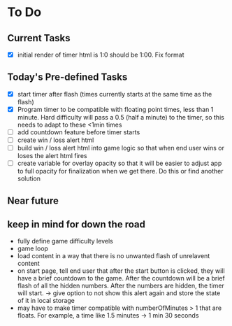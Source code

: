 # To Do

## Current Tasks
- [x] initial render of timer html is 1:0 should be 1:00. Fix format

## Today's Pre-defined Tasks
- [x] start timer after flash (times currently starts at the same time as the flash)
- [x] Program timer to be compatible with floating point times, less than 1 minute. Hard difficulty will pass a 0.5 (half a minute) to the timer, so this needs to adapt to these <1min times
- [ ] add countdown feature before timer starts
- [ ] create win / loss alert html
- [ ] build win / loss alert html into game logic so that when end user wins or loses the alert html fires
- [ ] create variable for overlay opacity so that it will be easier to adjust app to full opacity for finalization when we get there. Do this or find another solution

## Near future

## keep in mind for down the road
- fully define game difficulty levels
- game loop
- load content in a way that there is no unwanted flash of unrelavent content
- on start page, tell end user that after the start button is clicked, they will have a brief countdown to the game. After the countdown will be a brief flash of all the hidden numbers. After the numbers are hidden, the timer will start. -> give option to not show this alert again and store the state of it in local storage
- may have to make timer compatible with numberOfMinutes > 1 that are floats. For example, a time like 1.5 minutes -> 1 min 30 seconds
